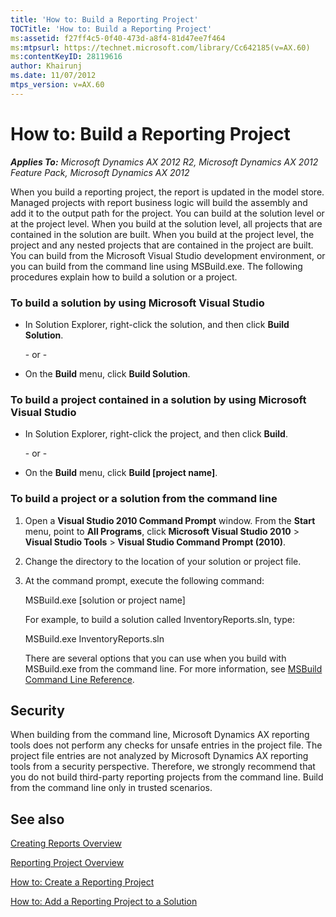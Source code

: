 ```yaml
---
title: 'How to: Build a Reporting Project'
TOCTitle: 'How to: Build a Reporting Project'
ms:assetid: f27ff4c5-0f40-473d-a8f4-81d47ee7f464
ms:mtpsurl: https://technet.microsoft.com/library/Cc642185(v=AX.60)
ms:contentKeyID: 28119616
author: Khairunj
ms.date: 11/07/2012
mtps_version: v=AX.60
---
```


# How to: Build a Reporting Project 


_**Applies To:** Microsoft Dynamics AX 2012 R2, Microsoft Dynamics AX 2012 Feature Pack, Microsoft Dynamics AX 2012_

When you build a reporting project, the report is updated in the model store. Managed projects with report business logic will build the assembly and add it to the output path for the project. You can build at the solution level or at the project level. When you build at the solution level, all projects that are contained in the solution are built. When you build at the project level, the project and any nested projects that are contained in the project are built. You can build from the Microsoft Visual Studio development environment, or you can build from the command line using MSBuild.exe. The following procedures explain how to build a solution or a project.

### To build a solution by using Microsoft Visual Studio

  - In Solution Explorer, right-click the solution, and then click **Build Solution**.
    
    \- or -

  - On the **Build** menu, click **Build Solution**.

### To build a project contained in a solution by using Microsoft Visual Studio

  - In Solution Explorer, right-click the project, and then click **Build**.
    
    \- or -

  - On the **Build** menu, click **Build \[project name\]**.

### To build a project or a solution from the command line

1.  Open a **Visual Studio 2010 Command Prompt** window. From the **Start** menu, point to **All Programs**, click **Microsoft Visual Studio 2010** \> **Visual Studio Tools** \> **Visual Studio Command Prompt (2010)**.

2.  Change the directory to the location of your solution or project file.

3.  At the command prompt, execute the following command:
    
    MSBuild.exe \[solution or project name\]
    
    For example, to build a solution called InventoryReports.sln, type:
    
    MSBuild.exe InventoryReports.sln
    
    There are several options that you can use when you build with MSBuild.exe from the command line. For more information, see [MSBuild Command Line Reference](https://go.microsoft.com/fwlink/?linkid=107298).

## Security

When building from the command line, Microsoft Dynamics AX reporting tools does not perform any checks for unsafe entries in the project file. The project file entries are not analyzed by Microsoft Dynamics AX reporting tools from a security perspective. Therefore, we strongly recommend that you do not build third-party reporting projects from the command line. Build from the command line only in trusted scenarios.

## See also

[Creating Reports Overview](creating-reports-overview.md)

[Reporting Project Overview](reporting-project-overview.md)

[How to: Create a Reporting Project](how-to-create-a-reporting-project.md)

[How to: Add a Reporting Project to a Solution](how-to-add-a-reporting-project-to-a-solution.md)


